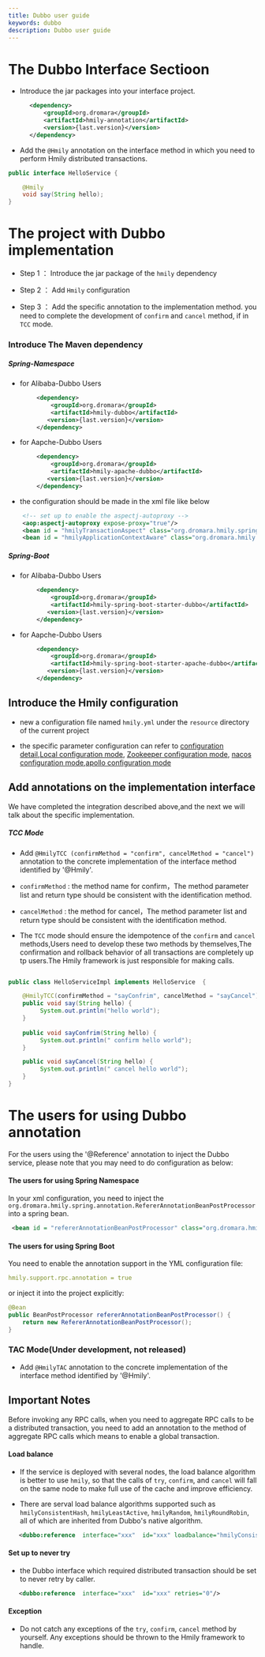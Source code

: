```yaml
---
title: Dubbo user guide
keywords: dubbo
description: Dubbo user guide
---
```


# The Dubbo Interface Sectioon

*  Introduce the jar packages into your interface project.

```xml
      <dependency>
          <groupId>org.dromara</groupId>
          <artifactId>hmily-annotation</artifactId>
          <version>{last.version}</version>
      </dependency>
```

* Add the `@Hmily` annotation on the interface method in which you need to perform Hmily distributed transactions.
```java
public interface HelloService {

    @Hmily
    void say(String hello);
}
```

# The project with Dubbo implementation
 
  * Step 1 ： Introduce the jar package of the `hmily` dependency
  
  * Step 2 ： Add `Hmily` configuration
  
  * Step 3 ： Add the specific annotation to the implementation method. you need to complete the development of `confirm` and `cancel` method, if in `TCC` mode.

### Introduce The Maven dependency

##### Spring-Namespace

* for Alibaba-Dubbo Users

```xml
        <dependency>
            <groupId>org.dromara</groupId>
            <artifactId>hmily-dubbo</artifactId>
           <version>{last.version}</version>
        </dependency>
```

* for Aapche-Dubbo Users

```xml
        <dependency>
            <groupId>org.dromara</groupId>
            <artifactId>hmily-apache-dubbo</artifactId>
           <version>{last.version}</version>
        </dependency>
```

* the configuration should be made in the xml file like below

```xml
    <!-- set up to enable the aspectj-autoproxy -->
    <aop:aspectj-autoproxy expose-proxy="true"/>
    <bean id = "hmilyTransactionAspect" class="org.dromara.hmily.spring.aop.SpringHmilyTransactionAspect"/>
    <bean id = "hmilyApplicationContextAware" class="org.dromara.hmily.spring.HmilyApplicationContextAware"/>

```

##### Spring-Boot

* for Alibaba-Dubbo Users

```xml
        <dependency>
            <groupId>org.dromara</groupId>
            <artifactId>hmily-spring-boot-starter-dubbo</artifactId>
           <version>{last.version}</version>
        </dependency>
```

* for Aapche-Dubbo Users

```xml
        <dependency>
            <groupId>org.dromara</groupId>
            <artifactId>hmily-spring-boot-starter-apache-dubbo</artifactId>
           <version>{last.version}</version>
        </dependency>
```

## Introduce the Hmily configuration

  * new a configuration file named `hmily.yml` under the `resource` directory of the current project
  
  * the specific parameter configuration can refer to [configuration detail](../config),[Local configuration mode](../config-local), [Zookeeper configuration mode](../config-zookeeper), [nacos configuration mode](../config-nacos),[apollo configuration mode](../config-apollo)
  
  
## Add annotations on the implementation interface

We have completed the integration described above,and the next we will talk about the specific implementation.

##### TCC Mode

 * Add `@HmilyTCC (confirmMethod = "confirm", cancelMethod = "cancel")` annotation to the concrete implementation of the interface method identified by '@Hmily'.

 * `confirmMethod` : the method name for confirm，The method parameter list and return type should be consistent with the identification method.

 * `cancelMethod` :  the method for cancel，The method parameter list and return type should be consistent with the identification method.
 
 * The `TCC` mode should ensure the idempotence of the `confirm` and `cancel` methods,Users need to develop these two methods by themselves,The confirmation and rollback behavior of all transactions are completely up tp users.The Hmily framework is just responsible for making calls.

```java

public class HelloServiceImpl implements HelloService  {

    @HmilyTCC(confirmMethod = "sayConfrim", cancelMethod = "sayCancel")
    public void say(String hello) {
         System.out.println("hello world");
    }
    
    public void sayConfrim(String hello) {
         System.out.println(" confirm hello world");
    }

    public void sayCancel(String hello) {
         System.out.println(" cancel hello world");
    }
}
``` 

# The users for using Dubbo annotation

 For the users using the '@Reference' annotation to inject the Dubbo service, please note that you may need to do configuration as below:
   
#### The users for using Spring Namespace
 
 In your xml configuration, you need to inject the `org.dromara.hmily.spring.annotation.RefererAnnotationBeanPostProcessor` into a spring bean.
```xml
 <bean id = "refererAnnotationBeanPostProcessor" class="org.dromara.hmily.spring.annotation.RefererAnnotationBeanPostProcessor"/>
```   

#### The users for using Spring Boot

 You need to enable the annotation support in the YML configuration file:
```yml
hmily.support.rpc.annotation = true 
```      
or inject it into the project explicitly:
```java
@Bean
public BeanPostProcessor refererAnnotationBeanPostProcessor() {
    return new RefererAnnotationBeanPostProcessor();
}
```

### TAC Mode(Under development, not released)

  * Add `@HmilyTAC` annotation to the concrete implementation of the interface method identified by '@Hmily'.  
  
## Important Notes
  Before invoking any RPC calls, when you need to aggregate RPC calls to be a distributed transaction, you need to add an annotation to the method of aggregate RPC calls which means to enable a global transaction.

#### Load balance
  * If the service is deployed with several nodes, the load balance algorithm is better to use `hmily`, so that the calls of `try`, `confirm`, and `cancel` will fall on the same node to make full use of the cache and improve efficiency.
    
  * There are serval load balance algorithms supported such as `hmilyConsistentHash`, `hmilyLeastActive`,  `hmilyRandom`, `hmilyRoundRobin`, all of which are inherited from Dubbo's native algorithm.
    
```xml
   <dubbo:reference  interface="xxx"  id="xxx" loadbalance="hmilyConsistentHash"/>           
```      
    
#### Set up to never try
    
  * the Dubbo interface which required distributed transaction should be set to never retry by caller.

```xml
   <dubbo:reference  interface="xxx"  id="xxx" retries="0"/>           
```  

#### Exception
  
  * Do not catch any exceptions of the `try`, `confirm`, `cancel` method by yourself. Any exceptions should be thrown to the Hmily framework to handle.
